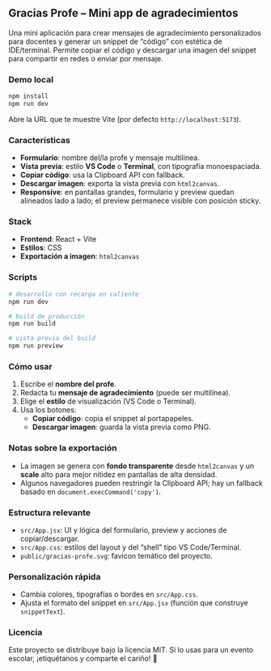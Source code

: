 ## Gracias Profe – Mini app de agradecimientos

Una mini aplicación para crear mensajes de agradecimiento personalizados para docentes y generar un snippet de “código” con estética de IDE/terminal. Permite copiar el código y descargar una imagen del snippet para compartir en redes o enviar por mensaje.

### Demo local

```bash
npm install
npm run dev
```

Abre la URL que te muestre Vite (por defecto `http://localhost:5173`).

### Características

- **Formulario**: nombre del/la profe y mensaje multilinea.
- **Vista previa**: estilo **VS Code** o **Terminal**, con tipografía monoespaciada.
- **Copiar código**: usa la Clipboard API con fallback.
- **Descargar imagen**: exporta la vista previa con `html2canvas`.
- **Responsive**: en pantallas grandes, formulario y preview quedan alineados lado a lado;
  el preview permanece visible con posición sticky.

### Stack

- **Frontend**: React + Vite
- **Estilos**: CSS
- **Exportación a imagen**: `html2canvas`

### Scripts

```bash
# desarrollo con recarga en caliente
npm run dev

# build de producción
npm run build

# vista previa del build
npm run preview
```

### Cómo usar

1. Escribe el **nombre del profe**.
2. Redacta tu **mensaje de agradecimiento** (puede ser multilínea).
3. Elige el **estilo** de visualización (VS Code o Terminal).
4. Usa los botones:
   - **Copiar código**: copia el snippet al portapapeles.
   - **Descargar imagen**: guarda la vista previa como PNG.

### Notas sobre la exportación

- La imagen se genera con **fondo transparente** desde `html2canvas` y un **scale** alto para mejor nitidez en pantallas de alta densidad.
- Algunos navegadores pueden restringir la Clipboard API; hay un fallback basado en `document.execCommand('copy')`.

### Estructura relevante

- `src/App.jsx`: UI y lógica del formulario, preview y acciones de copiar/descargar.
- `src/App.css`: estilos del layout y del “shell” tipo VS Code/Terminal.
- `public/gracias-profe.svg`: favicon temático del proyecto.

### Personalización rápida

- Cambia colores, tipografías o bordes en `src/App.css`.
- Ajusta el formato del snippet en `src/App.jsx` (función que construye `snippetText`).

### Licencia

Este proyecto se distribuye bajo la licencia MIT. Si lo usas para un evento escolar, ¡etiquétanos y comparte el cariño! 💙
